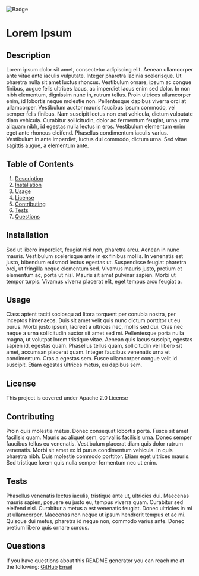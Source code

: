 ![Badge](https://img.shields.io/badge/license-Apache2.0-green)
# Lorem Ipsum

## Description
Lorem ipsum dolor sit amet, consectetur adipiscing elit. Aenean ullamcorper ante vitae ante iaculis vulputate. Integer pharetra lacinia scelerisque. Ut pharetra nulla sit amet luctus rhoncus. Vestibulum ornare, ipsum ac congue finibus, augue felis ultrices lacus, ac imperdiet lacus enim sed dolor. In non nibh elementum, dignissim nunc in, rutrum tellus. Proin ultrices ullamcorper enim, id lobortis neque molestie non. Pellentesque dapibus viverra orci at ullamcorper. Vestibulum auctor mauris faucibus ipsum commodo, vel semper felis finibus. Nam suscipit lectus non erat vehicula, dictum vulputate diam vehicula. Curabitur sollicitudin, dolor ac fermentum feugiat, urna urna aliquam nibh, id egestas nulla lectus in eros. Vestibulum elementum enim eget ante rhoncus eleifend. Phasellus condimentum iaculis varius. Vestibulum in ante imperdiet, luctus dui commodo, dictum urna. Sed vitae sagittis augue, a elementum ante.

## Table of Contents
1. [Description](#description)
2. [Installation](#installation)
3. [Usage](#usage)
4. [License](#license)
5. [Contributing](#contributing)
6. [Tests](#tests)
7. [Questions](#questions)

## Installation
Sed ut libero imperdiet, feugiat nisl non, pharetra arcu. Aenean in nunc mauris. Vestibulum scelerisque ante in ex finibus mollis. In venenatis est justo, bibendum euismod lectus egestas ut. Suspendisse feugiat pharetra orci, ut fringilla neque elementum sed. Vivamus mauris justo, pretium et elementum ac, porta ut nisl. Mauris sit amet pulvinar sapien. Morbi ut tempor turpis. Vivamus viverra placerat elit, eget tempus arcu feugiat a.

## Usage
Class aptent taciti sociosqu ad litora torquent per conubia nostra, per inceptos himenaeos. Duis sit amet velit quis nunc dictum porttitor ut eu purus. Morbi justo ipsum, laoreet a ultrices nec, mollis sed dui. Cras nec neque a urna sollicitudin auctor sit amet sed mi. Pellentesque porta nulla magna, ut volutpat lorem tristique vitae. Aenean quis lacus suscipit, egestas sapien id, egestas quam. Phasellus tellus quam, sollicitudin vel libero sit amet, accumsan placerat quam. Integer faucibus venenatis urna et condimentum. Cras a egestas sem. Fusce ullamcorper congue velit id suscipit. Etiam egestas ultrices metus, eu dapibus sem.

## License
This project is covered under Apache 2.0 License

## Contributing
Proin quis molestie metus. Donec consequat lobortis porta. Fusce sit amet facilisis quam. Mauris ac aliquet sem, convallis facilisis urna. Donec semper faucibus tellus eu venenatis. Vestibulum placerat diam quis dolor rutrum venenatis. Morbi sit amet ex id purus condimentum vehicula. In quis pharetra nibh. Duis molestie commodo porttitor. Etiam eget ultrices mauris. Sed tristique lorem quis nulla semper fermentum nec ut enim.

## Tests
Phasellus venenatis lectus iaculis, tristique ante ut, ultricies dui. Maecenas mauris sapien, posuere eu justo eu, tempus viverra quam. Curabitur sed eleifend nisl. Curabitur a metus a est venenatis feugiat. Donec ultricies in mi ut ullamcorper. Maecenas non neque ut ipsum hendrerit tempus et ac mi. Quisque dui metus, pharetra id neque non, commodo varius ante. Donec pretium libero quis ornare cursus.

## Questions
If you have questions about this README generator you can reach me at the following:
[GitHub](https://github.com/Schimmoellerm)
[Email](mailto:schimmoellerm@gmail.com)